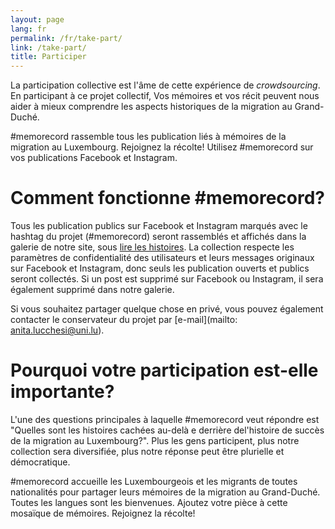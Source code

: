 ```yaml
---
layout: page
lang: fr
permalink: /fr/take-part/
link: /take-part/
title: Participer
---
```


La participation collective est l'âme de cette expérience de *crowdsourcing*. En participant à ce projet collectif, Vos mémoires et vos récit peuvent nous aider à mieux comprendre les aspects historiques de la migration au Grand-Duché.

#memorecord rassemble tous les publication liés à mémoires de la migration au Luxembourg. Rejoignez la récolte! Utilisez #memorecord sur vos publications Facebook et Instagram.

<!-- more -->

# Comment fonctionne #memorecord?

Tous les publication publics sur Facebook et Instagram marqués avec le hashtag du projet (#memorecord) seront rassemblés et affichés dans la galerie de notre site, sous [lire les histoires](https://c2dh.github.io/memorecord/stories/). La collection respecte les paramètres de confidentialité des utilisateurs et leurs messages originaux sur Facebook et Instagram, donc seuls les publication ouverts et publics seront collectés. Si un post est supprimé sur Facebook ou Instagram, il sera également supprimé dans notre galerie.

Si vous souhaitez partager quelque chose en privé, vous pouvez également contacter le conservateur du projet par [e-mail](mailto: anita.lucchesi@uni.lu).

# Pourquoi votre participation est-elle importante?

L'une des questions principales à laquelle #memorecord veut répondre est "Quelles sont les histoires cachées au-delà e derrière del'histoire de succès de la migration au Luxembourg?". Plus les gens participent, plus notre collection sera diversifiée, plus notre réponse peut être plurielle et démocratique.

#memorecord accueille les Luxembourgeois et les migrants de toutes nationalités pour partager leurs mémoires de la migration au Grand-Duché. Toutes les langues sont les bienvenues. Ajoutez votre pièce à cette mosaïque de mémoires. Rejoignez la récolte!
